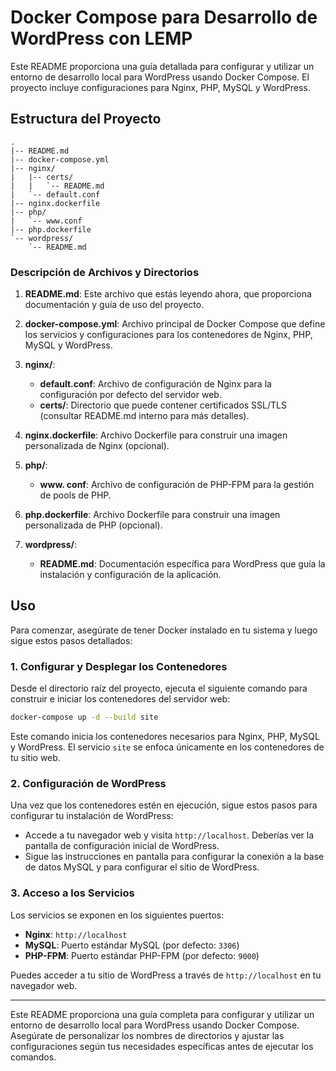 
# Docker Compose para Desarrollo de WordPress con LEMP

Este README proporciona una guía detallada para configurar y utilizar un entorno de desarrollo local para WordPress usando Docker Compose. El proyecto incluye configuraciones para Nginx, PHP, MySQL y WordPress.

## Estructura del Proyecto

```
.
|-- README.md
|-- docker-compose.yml
|-- nginx/
|   |-- certs/
|   |   `-- README.md
|   `-- default.conf
|-- nginx.dockerfile
|-- php/
|   `-- www.conf
|-- php.dockerfile
`-- wordpress/
    `-- README.md
```

### Descripción de Archivos y Directorios

1. **README.md**: Este archivo que estás leyendo ahora, que proporciona documentación y guía de uso del proyecto.
   
2. **docker-compose.yml**: Archivo principal de Docker Compose que define los servicios y configuraciones para los contenedores de Nginx, PHP, MySQL y WordPress.

3. **nginx/**:
   - **default.conf**: Archivo de configuración de Nginx para la configuración por defecto del servidor web.
   - **certs/**: Directorio que puede contener certificados SSL/TLS (consultar README.md interno para más detalles).

4. **nginx.dockerfile**: Archivo Dockerfile para construir una imagen personalizada de Nginx (opcional).

5. **php/**:
   - **www. conf**: Archivo de configuración de PHP-FPM para la gestión de pools de PHP.

6. **php.dockerfile**: Archivo Dockerfile para construir una imagen personalizada de PHP (opcional).

7. **wordpress/**:
   - **README.md**: Documentación específica para WordPress que guía la instalación y configuración de la aplicación.

## Uso

Para comenzar, asegúrate de tener Docker instalado en tu sistema y luego sigue estos pasos detallados:

### 1. Configurar y Desplegar los Contenedores

Desde el directorio raíz del proyecto, ejecuta el siguiente comando para construir e iniciar los contenedores del servidor web:

```bash
docker-compose up -d --build site
```

Este comando inicia los contenedores necesarios para Nginx, PHP, MySQL y WordPress. El servicio `site` se enfoca únicamente en los contenedores de tu sitio web.

### 2. Configuración de WordPress

Una vez que los contenedores estén en ejecución, sigue estos pasos para configurar tu instalación de WordPress:

- Accede a tu navegador web y visita `http://localhost`. Deberías ver la pantalla de configuración inicial de WordPress.
- Sigue las instrucciones en pantalla para configurar la conexión a la base de datos MySQL y para configurar el sitio de WordPress.

### 3. Acceso a los Servicios

Los servicios se exponen en los siguientes puertos:

- **Nginx**: `http://localhost`
- **MySQL**: Puerto estándar MySQL (por defecto: `3306`)
- **PHP-FPM**: Puerto estándar PHP-FPM (por defecto: `9000`)

Puedes acceder a tu sitio de WordPress a través de `http://localhost` en tu navegador web.


---

Este README proporciona una guía completa para configurar y utilizar un entorno de desarrollo local para WordPress usando Docker Compose. Asegúrate de personalizar los nombres de directorios y ajustar las configuraciones según tus necesidades específicas antes de ejecutar los comandos.
